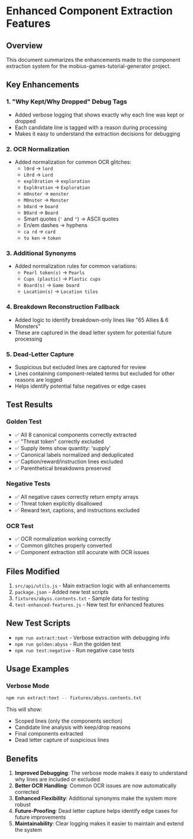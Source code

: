 # Enhanced Component Extraction Features

## Overview
This document summarizes the enhancements made to the component extraction system for the mobius-games-tutorial-generator project.

## Key Enhancements

### 1. "Why Kept/Why Dropped" Debug Tags
- Added verbose logging that shows exactly why each line was kept or dropped
- Each candidate line is tagged with a reason during processing
- Makes it easy to understand the extraction decisions for debugging

### 2. OCR Normalization
- Added normalization for common OCR glitches:
  - `l0rd` → `lord`
  - `L0rd` → `Lord`
  - `expl0ration` → `exploration`
  - `Expl0ration` → `Exploration`
  - `m0nster` → `monster`
  - `M0nster` → `Monster`
  - `b0ard` → `board`
  - `B0ard` → `Board`
  - Smart quotes (`'` and `"`) → ASCII quotes
  - En/em dashes → hyphens
  - `ca rd` → `card`
  - `to ken` → `token`

### 3. Additional Synonyms
- Added normalization rules for common variations:
  - `Pearl token(s)` → `Pearls`
  - `Cups (plastic)` → `Plastic cups`
  - `Board(s)` → `Game board`
  - `Location(s)` → `Location tiles`

### 4. Breakdown Reconstruction Fallback
- Added logic to identify breakdown-only lines like "65 Allies & 6 Monsters"
- These are captured in the dead letter system for potential future processing

### 5. Dead-Letter Capture
- Suspicious but excluded lines are captured for review
- Lines containing component-related terms but excluded for other reasons are logged
- Helps identify potential false negatives or edge cases

## Test Results

### Golden Test
- ✅ All 8 canonical components correctly extracted
- ✅ "Threat token" correctly excluded
- ✅ Supply items show quantity: 'supply'
- ✅ Canonical labels normalized and deduplicated
- ✅ Caption/reward/instruction lines excluded
- ✅ Parenthetical breakdowns preserved

### Negative Tests
- ✅ All negative cases correctly return empty arrays
- ✅ Threat token explicitly disallowed
- ✅ Reward text, captions, and instructions excluded

### OCR Test
- ✅ OCR normalization working correctly
- ✅ Common glitches properly converted
- ✅ Component extraction still accurate with OCR issues

## Files Modified

1. `src/api/utils.js` - Main extraction logic with all enhancements
2. `package.json` - Added new test scripts
3. `fixtures/abyss.contents.txt` - Sample data for testing
4. `test-enhanced-features.js` - New test for enhanced features

## New Test Scripts

- `npm run extract:text` - Verbose extraction with debugging info
- `npm run golden:abyss` - Run the golden test
- `npm run test:negative` - Run negative case tests

## Usage Examples

### Verbose Mode
```bash
npm run extract:text -- fixtures/abyss.contents.txt
```

This will show:
- Scoped lines (only the components section)
- Candidate line analysis with keep/drop reasons
- Final components extracted
- Dead letter capture of suspicious lines

## Benefits

1. **Improved Debugging**: The verbose mode makes it easy to understand why lines are included or excluded
2. **Better OCR Handling**: Common OCR issues are now automatically corrected
3. **Enhanced Flexibility**: Additional synonyms make the system more robust
4. **Future-Proofing**: Dead letter capture helps identify edge cases for future improvements
5. **Maintainability**: Clear logging makes it easier to maintain and extend the system